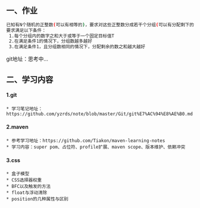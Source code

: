 ## 一、作业
```bash
已知有N个随机的正整数(可以有相等的)，要求对这些正整数分成若干个分组(可以有分配剩下的正整数，不计入任何分组)，
要求满足以下条件：
 1.每个分组内的数字之和大于或等于一个固定目标值T 
 2.在满足条件1的情况下，分组数越多越好 
 3.在满足条件1，且分组数相同的情况下，分配剩余的数之和越大越好

```
git地址：思考中...
## 二、学习内容
  #### 1.git
    * 学习笔记地址：https://github.com/yzrds/note/blob/master/Git/git%E7%AC%94%E8%AE%B0.md
  #### 2.maven
    * 参考学习地址：https://github.com/Tiakon/maven-learning-notes
    * 学习内容：super pom、占位符、profile扩展、maven scope、版本维护、依赖冲突
  #### 3.css
    * 盒子模型
    * CSS选择器权重
    * BFC以及触发的方法
    * float与浮动清除
    * position的几种属性与区别
     